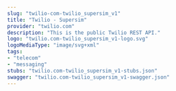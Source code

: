 ```yaml
---
slug: "twilio-com-twilio_supersim_v1"
title: "Twilio - Supersim"
provider: "twilio.com"
description: "This is the public Twilio REST API."
logo: "twilio.com-twilio_supersim_v1-logo.svg"
logoMediaType: "image/svg+xml"
tags:
- "telecom"
- "messaging"
stubs: "twilio.com-twilio_supersim_v1-stubs.json"
swagger: "twilio.com-twilio_supersim_v1-swagger.json"
---
```

